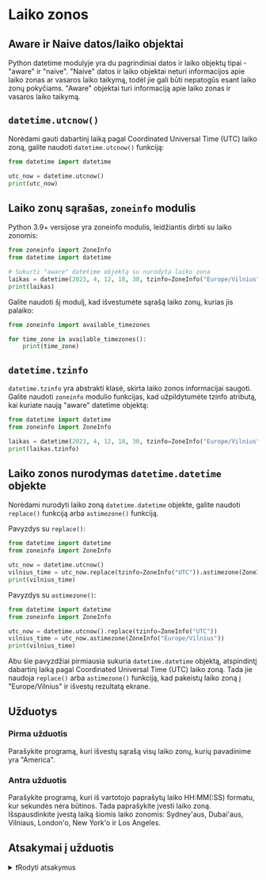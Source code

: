 # Laiko zonos

## Aware ir Naive datos/laiko objektai

Python datetime modulyje yra du pagrindiniai datos ir laiko objektų tipai - "aware" ir "naive". "Naive" datos ir laiko objektai neturi informacijos apie laiko zonas ar vasaros laiko taikymą, todėl jie gali būti nepatogūs esant laiko zonų pokyčiams. "Aware" objektai turi informaciją apie laiko zonas ir vasaros laiko taikymą.

## `datetime.utcnow()`

Norėdami gauti dabartinį laiką pagal Coordinated Universal Time (UTC) laiko zoną, galite naudoti `datetime.utcnow()` funkciją:

```Python
from datetime import datetime

utc_now = datetime.utcnow()
print(utc_now)
```

## Laiko zonų sąrašas, `zoneinfo` modulis

Python 3.9+ versijose yra zoneinfo modulis, leidžiantis dirbti su laiko zonomis:

```Python
from zoneinfo import ZoneInfo
from datetime import datetime

# Sukurti "aware" datetime objektą su nurodyta laiko zona
laikas = datetime(2023, 4, 12, 18, 30, tzinfo=ZoneInfo("Europe/Vilnius"))
print(laikas)
```

Galite naudoti šį modulį, kad išvestumėte sąrašą laiko zonų, kurias jis palaiko:

```Python
from zoneinfo import available_timezones

for time_zone in available_timezones():
    print(time_zone)
```

## `datetime.tzinfo`

`datetime.tzinfo` yra abstrakti klasė, skirta laiko zonos informacijai saugoti. Galite naudoti `zoneinfo` modulio funkcijas, kad užpildytumėte tzinfo atributą, kai kuriate naują "aware" datetime objektą:

```Python
from datetime import datetime
from zoneinfo import ZoneInfo

laikas = datetime(2023, 4, 12, 18, 30, tzinfo=ZoneInfo("Europe/Vilnius"))
print(laikas.tzinfo)
```

## Laiko zonos nurodymas `datetime.datetime` objekte

Norėdami nurodyti laiko zoną `datetime.datetime` objekte, galite naudoti `replace()` funkciją arba `astimezone()` funkciją.

Pavyzdys su `replace()`:

```Python
from datetime import datetime
from zoneinfo import ZoneInfo

utc_now = datetime.utcnow()
vilnius_time = utc_now.replace(tzinfo=ZoneInfo("UTC")).astimezone(ZoneInfo("Europe/Vilnius"))
print(vilnius_time)
```

Pavyzdys su `astimezone()`:

```Python
from datetime import datetime
from zoneinfo import ZoneInfo

utc_now = datetime.utcnow().replace(tzinfo=ZoneInfo("UTC"))
vilnius_time = utc_now.astimezone(ZoneInfo("Europe/Vilnius"))
print(vilnius_time)
```

Abu šie pavyzdžiai pirmiausia sukuria `datetime.datetime` objektą, atspindintį dabartinį laiką pagal Coordinated Universal Time (UTC) laiko zoną. Tada jie naudoja `replace()` arba `astimezone()` funkciją, kad pakeistų laiko zoną į "Europe/Vilnius" ir išvestų rezultatą ekrane.

## Užduotys

### Pirma užduotis

Parašykite programą, kuri išvestų sąrašą visų laiko zonų, kurių pavadinime yra "America".

### Antra užduotis

Parašykite programą, kuri iš vartotojo paprašytų laiko HH:MM(:SS) formatu, kur sekundės nėra būtinos. Tada paprašykite įvesti laiko zoną. Išspausdinkite įvestą laiką šiomis laiko zonomis: Sydney'aus, Dubai'aus, Vilniaus, London'o, New York'o ir Los Angeles.

## Atsakymai į užduotis

<details><summary>❗Rodyti atsakymus</summary>
<br>
<details>
<summary>Pirma užduotis</summary>
<hr>

```Python
from zoneinfo import available_timezones

america_time_zones = []

for tz in available_timezones():
    if "America" in tz:
        america_time_zones.append(tz)

for time_zone in america_time_zones:
    print(time_zone)
```

</details>
</details>